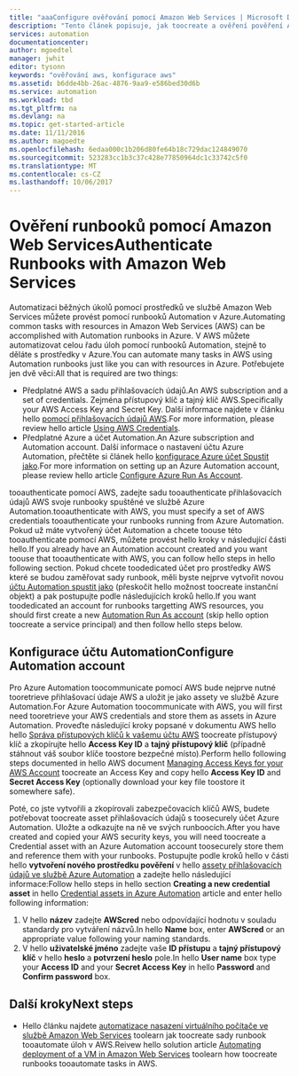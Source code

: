```yaml
---
title: "aaaConfigure ověřování pomocí Amazon Web Services | Microsoft Docs"
description: "Tento článek popisuje, jak toocreate a ověření pověření AWS pro sady runbook ve službě Azure Automation, které spravují prostředky AWS."
services: automation
documentationcenter: 
author: mgoedtel
manager: jwhit
editor: tysonn
keywords: "ověřování aws, konfigurace aws"
ms.assetid: b6dde4bb-26ac-4876-9aa9-e586bed30d6b
ms.service: automation
ms.workload: tbd
ms.tgt_pltfrm: na
ms.devlang: na
ms.topic: get-started-article
ms.date: 11/11/2016
ms.author: magoedte
ms.openlocfilehash: 6edaa000c1b206d80fe64b18c729dac124849070
ms.sourcegitcommit: 523283cc1b3c37c428e77850964dc1c33742c5f0
ms.translationtype: MT
ms.contentlocale: cs-CZ
ms.lasthandoff: 10/06/2017
---
```

# <a name="authenticate-runbooks-with-amazon-web-services"></a><span data-ttu-id="e8db9-104">Ověření runbooků pomocí Amazon Web Services</span><span class="sxs-lookup"><span data-stu-id="e8db9-104">Authenticate Runbooks with Amazon Web Services</span></span>
<span data-ttu-id="e8db9-105">Automatizaci běžných úkolů pomocí prostředků ve službě Amazon Web Services můžete provést pomocí runbooků Automation v Azure.</span><span class="sxs-lookup"><span data-stu-id="e8db9-105">Automating common tasks with resources in Amazon Web Services (AWS) can be accomplished with Automation runbooks in Azure.</span></span>  <span data-ttu-id="e8db9-106">V AWS můžete automatizovat celou řadu úloh pomocí runbooků Automation, stejně to děláte s prostředky v Azure.</span><span class="sxs-lookup"><span data-stu-id="e8db9-106">You can automate many tasks in AWS using Automation runbooks just like you can with resources in Azure.</span></span>  <span data-ttu-id="e8db9-107">Potřebujete jen dvě věci:</span><span class="sxs-lookup"><span data-stu-id="e8db9-107">All that is required are two things:</span></span>

* <span data-ttu-id="e8db9-108">Předplatné AWS a sadu přihlašovacích údajů.</span><span class="sxs-lookup"><span data-stu-id="e8db9-108">An AWS subscription and a set of credentials.</span></span>  <span data-ttu-id="e8db9-109">Zejména přístupový klíč a tajný klíč AWS.</span><span class="sxs-lookup"><span data-stu-id="e8db9-109">Specifically your AWS Access Key and Secret Key.</span></span>  <span data-ttu-id="e8db9-110">Další informace najdete v článku hello [pomocí přihlašovacích údajů AWS](http://docs.aws.amazon.com/powershell/latest/userguide/specifying-your-aws-credentials.html).</span><span class="sxs-lookup"><span data-stu-id="e8db9-110">For more information, please review hello article [Using AWS Credentials](http://docs.aws.amazon.com/powershell/latest/userguide/specifying-your-aws-credentials.html).</span></span>
* <span data-ttu-id="e8db9-111">Předplatné Azure a účet Automation.</span><span class="sxs-lookup"><span data-stu-id="e8db9-111">An Azure subscription and Automation account.</span></span>  <span data-ttu-id="e8db9-112">Další informace o nastavení účtu Azure Automation, přečtěte si článek hello [konfigurace Azure účet Spustit jako](automation-sec-configure-azure-runas-account.md).</span><span class="sxs-lookup"><span data-stu-id="e8db9-112">For more information on setting up an Azure Automation account, please review hello article [Configure Azure Run As Account](automation-sec-configure-azure-runas-account.md).</span></span>  

<span data-ttu-id="e8db9-113">tooauthenticate pomocí AWS, zadejte sadu tooauthenticate přihlašovacích údajů AWS svoje runbooky spuštěné ve službě Azure Automation.</span><span class="sxs-lookup"><span data-stu-id="e8db9-113">tooauthenticate with AWS, you must specify a set of AWS credentials tooauthenticate your runbooks running from Azure Automation.</span></span> <span data-ttu-id="e8db9-114">Pokud už máte vytvořený účet Automation a chcete toouse této tooauthenticate pomocí AWS, můžete provést hello kroky v následující části hello.</span><span class="sxs-lookup"><span data-stu-id="e8db9-114">If you already have an Automation account created and you want toouse that tooauthenticate with AWS, you can follow hello steps in hello following section.</span></span>  <span data-ttu-id="e8db9-115">Pokud chcete toodedicated účet pro prostředky AWS které se budou zaměřovat sady runbook, měli byste nejprve vytvořit novou [účtu Automation spustit jako](automation-sec-configure-azure-runas-account.md) (přeskočit hello možnost toocreate instanční objekt) a pak postupujte podle následujících kroků hello.</span><span class="sxs-lookup"><span data-stu-id="e8db9-115">If you want toodedicated an account for runbooks targetting AWS resources, you should first create a new [Automation Run As account](automation-sec-configure-azure-runas-account.md) (skip hello option toocreate a service principal) and then follow hello steps below.</span></span>

## <a name="configure-automation-account"></a><span data-ttu-id="e8db9-116">Konfigurace účtu Automation</span><span class="sxs-lookup"><span data-stu-id="e8db9-116">Configure Automation account</span></span>
<span data-ttu-id="e8db9-117">Pro Azure Automation toocommunicate pomocí AWS bude nejprve nutné tooretrieve přihlašovací údaje AWS a uložit je jako assety ve službě Azure Automation.</span><span class="sxs-lookup"><span data-stu-id="e8db9-117">For Azure Automation toocommunicate with AWS, you will first need tooretrieve your AWS credentials and store them as assets in Azure Automation.</span></span>  <span data-ttu-id="e8db9-118">Proveďte následující kroky popsané v dokumentu AWS hello hello [Správa přístupových klíčů k vašemu účtu AWS](http://docs.aws.amazon.com/general/latest/gr/managing-aws-access-keys.html) toocreate přístupový klíč a zkopírujte hello **Access Key ID** a **tajný přístupový klíč** (případně stáhnout váš soubor klíče toostore bezpečné místo).</span><span class="sxs-lookup"><span data-stu-id="e8db9-118">Perform hello following steps documented in hello AWS document [Managing Access Keys for your AWS Account](http://docs.aws.amazon.com/general/latest/gr/managing-aws-access-keys.html) toocreate an Access Key and copy hello **Access Key ID** and **Secret Access Key** (optionally download your key file toostore it somewhere safe).</span></span>

<span data-ttu-id="e8db9-119">Poté, co jste vytvořili a zkopírovali zabezpečovacích klíčů AWS, budete potřebovat toocreate asset přihlašovacích údajů s toosecurely účet Azure Automation. Uložte a odkazujte na ně ve svých runboocích.</span><span class="sxs-lookup"><span data-stu-id="e8db9-119">After you have created and copied your AWS security keys, you will need toocreate a Credential asset with an Azure Automation account toosecurely store them and reference them with your runbooks.</span></span>  <span data-ttu-id="e8db9-120">Postupujte podle kroků hello v části hello **vytvoření nového prostředku pověření** v hello [assety přihlašovacích údajů ve službě Azure Automation](automation-credentials.md) a zadejte hello následující informace:</span><span class="sxs-lookup"><span data-stu-id="e8db9-120">Follow hello steps in hello section **Creating a new credential asset** in hello [Credential assets in Azure Automation](automation-credentials.md) article and enter hello following information:</span></span>

1. <span data-ttu-id="e8db9-121">V hello **název** zadejte **AWScred** nebo odpovídající hodnotu v souladu standardy pro vytváření názvů.</span><span class="sxs-lookup"><span data-stu-id="e8db9-121">In hello **Name** box, enter **AWScred** or an appropriate value following your naming standards.</span></span>  
2. <span data-ttu-id="e8db9-122">V hello **uživatelské jméno** zadejte vaše **ID přístupu** a **tajný přístupový klíč** v hello **heslo** a **potvrzení heslo** pole.</span><span class="sxs-lookup"><span data-stu-id="e8db9-122">In hello **User name** box type your **Access ID** and your **Secret Access Key** in hello **Password** and **Confirm password** box.</span></span>   

## <a name="next-steps"></a><span data-ttu-id="e8db9-123">Další kroky</span><span class="sxs-lookup"><span data-stu-id="e8db9-123">Next steps</span></span>
* <span data-ttu-id="e8db9-124">Hello článku najdete [automatizace nasazení virtuálního počítače ve službě Amazon Web Services](automation-scenario-aws-deployment.md) toolearn jak toocreate sady runbook tooautomate úloh v AWS.</span><span class="sxs-lookup"><span data-stu-id="e8db9-124">Reivew hello solution article [Automating deployment of a VM in Amazon Web Services](automation-scenario-aws-deployment.md) toolearn how toocreate runbooks tooautomate tasks in AWS.</span></span>

